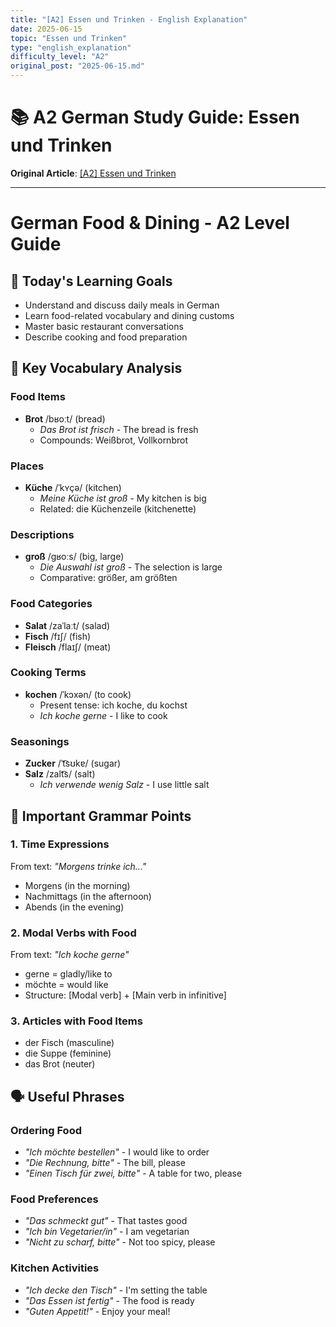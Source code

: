```yaml
---
title: "[A2] Essen und Trinken - English Explanation"
date: 2025-06-15
topic: "Essen und Trinken"
type: "english_explanation"
difficulty_level: "A2"
original_post: "2025-06-15.md"
---
```


# 📚 A2 German Study Guide: Essen und Trinken

**Original Article**: [[A2] Essen und Trinken](2025-06-15.md)

---

# German Food & Dining - A2 Level Guide

## 🎯 Today's Learning Goals
- Understand and discuss daily meals in German
- Learn food-related vocabulary and dining customs
- Master basic restaurant conversations
- Describe cooking and food preparation

## 📖 Key Vocabulary Analysis

### Food Items
- **Brot** /bʁoːt/ (bread)
  - *Das Brot ist frisch* - The bread is fresh
  - Compounds: Weißbrot, Vollkornbrot

### Places
- **Küche** /ˈkʏçə/ (kitchen)
  - *Meine Küche ist groß* - My kitchen is big
  - Related: die Küchenzeile (kitchenette)

### Descriptions
- **groß** /ɡʁoːs/ (big, large)
  - *Die Auswahl ist groß* - The selection is large
  - Comparative: größer, am größten

### Food Categories
- **Salat** /zaˈlaːt/ (salad)
- **Fisch** /fɪʃ/ (fish)
- **Fleisch** /flaɪʃ/ (meat)

### Cooking Terms
- **kochen** /ˈkɔxən/ (to cook)
  - Present tense: ich koche, du kochst
  - *Ich koche gerne* - I like to cook

### Seasonings
- **Zucker** /ˈt͡sʊkɐ/ (sugar)
- **Salz** /zalt͡s/ (salt)
  - *Ich verwende wenig Salz* - I use little salt

## 📝 Important Grammar Points

### 1. Time Expressions
From text: *"Morgens trinke ich..."*
- Morgens (in the morning)
- Nachmittags (in the afternoon)
- Abends (in the evening)

### 2. Modal Verbs with Food
From text: *"Ich koche gerne"*
- gerne = gladly/like to
- möchte = would like
- Structure: [Modal verb] + [Main verb in infinitive]

### 3. Articles with Food Items
- der Fisch (masculine)
- die Suppe (feminine)
- das Brot (neuter)

## 🗣️ Useful Phrases

### Ordering Food
- *"Ich möchte bestellen"* - I would like to order
- *"Die Rechnung, bitte"* - The bill, please
- *"Einen Tisch für zwei, bitte"* - A table for two, please

### Food Preferences
- *"Das schmeckt gut"* - That tastes good
- *"Ich bin Vegetarier/in"* - I am vegetarian
- *"Nicht zu scharf, bitte"* - Not too spicy, please

### Kitchen Activities
- *"Ich decke den Tisch"* - I'm setting the table
- *"Das Essen ist fertig"* - The food is ready
- *"Guten Appetit!"* - Enjoy your meal!
